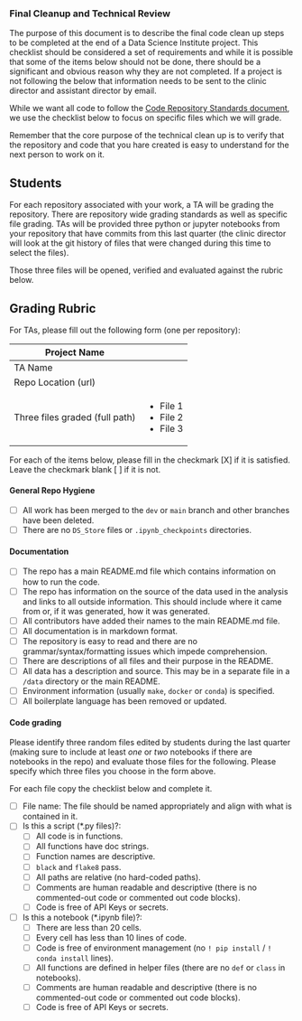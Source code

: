 ### Final Cleanup and Technical Review

The purpose of this document is to describe the final code clean up steps to be completed at the end of a Data Science Institute project. This checklist should be considered a set of requirements and while it is possible that some of the items below should not be done, there should be a significant and obvious reason why they are not completed. If a project is not following the below that information needs to be sent to the clinic director and assistant director by email.

While we want all code to follow the [Code Repository Standards document](../coding-standards/coding-standards.md#requirements), we use the checklist below to focus on specific files which we will grade.

Remember that the core purpose of the technical clean up is to verify that the repository and code that you hare created is easy to understand for the next person to work on it.



## Students

For each repository associated with your work, a TA will be grading the repository. There are repository wide grading standards as well as specific file grading. TAs will be provided three python or jupyter notebooks from your repository that have commits from this last quarter (the clinic director will look at the git history of files that were changed during this time to select the files).

Those three files will be opened, verified and evaluated against the rubric below.

## Grading Rubric

For TAs, please fill out the following form (one per repository):

| Project Name | | 
| --- | --- | 
| TA Name | | 
| Repo Location (url) | | 
| Three files graded (full path) | <ul><li>File 1</li><li>File 2</li><li>File 3</li></ul>| 

For each of the items below, please fill in the checkmark [X] if it is satisfied. Leave the checkmark blank [ ] if it is not.

#### General Repo Hygiene
- [ ] All work has been merged to the `dev` or `main` branch and other branches have been deleted.
- [ ] There are no `DS_Store` files or `.ipynb_checkpoints` directories.
     
#### Documentation 
- [ ] The repo has a main README.md file which contains information on how to run the code.
- [ ] The repo has information on the source of the data used in the analysis and links to all outside information. This should include where it came from or, if it was generated, how it was generated.
- [ ] All contributors have added their names to the main README.md file.
- [ ] All documentation is in markdown format.
- [ ] The repository is easy to read and there are no grammar/syntax/formatting issues which impede comprehension.
- [ ] There are descriptions of all files and their purpose in the README.
- [ ] All data has a description and source. This may be in a separate file in a `/data` directory or the main README.
- [ ] Environment information (usually `make`, `docker` or `conda`) is specified.
- [ ] All boilerplate language has been removed or updated. 

#### Code grading
Please identify three random files edited by students during the last quarter (making sure to include at least _one_ or _two_ notebooks if there are notebooks in the repo) and evaluate those files for the following. Please specify which three files you choose in the form above.

For each file copy the checklist below and complete it.

- [ ] File name: The file should be named appropriately and align with what is contained in it.
- [ ] Is this a script (*.py files)?: 
    - [ ] All code is in functions.
    - [ ] All functions have doc strings.
    - [ ] Function names are descriptive.
    - [ ] `black` and `flake8` pass.
    - [ ] All paths are relative (no hard-coded paths).
    - [ ] Comments are human readable and descriptive (there is no commented-out code or commented out code blocks).
    - [ ] Code is free of API Keys or secrets.
- [ ] Is this a notebook (*.ipynb file)?:
    - [ ] There are less than 20 cells.
    - [ ] Every cell has less than 10 lines of code.
    - [ ] Code is free of environment management (no `! pip install` / `! conda install` lines).
    - [ ] All functions are defined in helper files (there are no `def` or `class` in notebooks).
    - [ ] Comments are human readable and descriptive (there is no commented-out code or commented out code blocks).
    - [ ] Code is free of API Keys or secrets.
